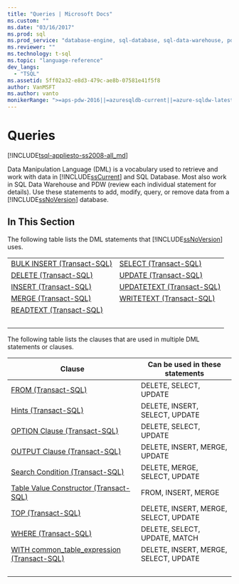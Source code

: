```yaml
---
title: "Queries | Microsoft Docs"
ms.custom: ""
ms.date: "03/16/2017"
ms.prod: sql
ms.prod_service: "database-engine, sql-database, sql-data-warehouse, pdw"
ms.reviewer: ""
ms.technology: t-sql
ms.topic: "language-reference"
dev_langs: 
  - "TSQL"
ms.assetid: 5ff02a32-e8d3-479c-ae8b-07581e41f5f8
author: VanMSFT
ms.author: vanto
monikerRange: ">=aps-pdw-2016||=azuresqldb-current||=azure-sqldw-latest||>=sql-server-2016||=sqlallproducts-allversions||>=sql-server-linux-2017||=azuresqldb-mi-current"
---
```

# Queries

[!INCLUDE[tsql-appliesto-ss2008-all_md](../../includes/tsql-appliesto-ss2008-all-md.md)]

  Data Manipulation Language (DML) is a vocabulary used to retrieve and work with data in [!INCLUDE[ssCurrent](../../includes/sscurrent-md.md)] and SQL Database. Most also work in SQL Data Warehouse and PDW (review each individual statement for details). Use these statements to add, modify, query, or remove data from a [!INCLUDE[ssNoVersion](../../includes/ssnoversion-md.md)] database.  
  
## In This Section  
 The following table lists the DML statements that [!INCLUDE[ssNoVersion](../../includes/ssnoversion-md.md)] uses.  
  
|||  
|-|-|  
|[BULK INSERT &#40;Transact-SQL&#41;](../../t-sql/statements/bulk-insert-transact-sql.md)|[SELECT &#40;Transact-SQL&#41;](../../t-sql/queries/select-transact-sql.md)|  
|[DELETE &#40;Transact-SQL&#41;](../../t-sql/statements/delete-transact-sql.md)|[UPDATE &#40;Transact-SQL&#41;](../../t-sql/queries/update-transact-sql.md)|  
|[INSERT &#40;Transact-SQL&#41;](../../t-sql/statements/insert-transact-sql.md)|[UPDATETEXT &#40;Transact-SQL&#41;](../../t-sql/queries/updatetext-transact-sql.md)|  
|[MERGE &#40;Transact-SQL&#41;](../../t-sql/statements/merge-transact-sql.md)|[WRITETEXT &#40;Transact-SQL&#41;](../../t-sql/queries/writetext-transact-sql.md)|  
|[READTEXT &#40;Transact-SQL&#41;](../../t-sql/queries/readtext-transact-sql.md)| &nbsp; |  
| &nbsp; | &nbsp; |

 The following table lists the clauses that are used in multiple DML statements or clauses.  
  
|Clause|Can be used in these statements|  
|------------|-------------------------------------|  
|[FROM &#40;Transact-SQL&#41;](../../t-sql/queries/from-transact-sql.md)|DELETE, SELECT, UPDATE|  
|[Hints &#40;Transact-SQL&#41;](../../t-sql/queries/hints-transact-sql.md)|DELETE, INSERT, SELECT, UPDATE|  
|[OPTION Clause &#40;Transact-SQL&#41;](../../t-sql/queries/option-clause-transact-sql.md)|DELETE, SELECT, UPDATE|  
|[OUTPUT Clause &#40;Transact-SQL&#41;](../../t-sql/queries/output-clause-transact-sql.md)|DELETE, INSERT, MERGE, UPDATE|  
|[Search Condition &#40;Transact-SQL&#41;](../../t-sql/queries/search-condition-transact-sql.md)|DELETE, MERGE, SELECT, UPDATE|  
|[Table Value Constructor &#40;Transact-SQL&#41;](../../t-sql/queries/table-value-constructor-transact-sql.md)|FROM, INSERT, MERGE|  
|[TOP &#40;Transact-SQL&#41;](../../t-sql/queries/top-transact-sql.md)|DELETE, INSERT, MERGE, SELECT, UPDATE|  
|[WHERE &#40;Transact-SQL&#41;](../../t-sql/queries/where-transact-sql.md)|DELETE, SELECT, UPDATE, MATCH|  
|[WITH common_table_expression &#40;Transact-SQL&#41;](../../t-sql/queries/with-common-table-expression-transact-sql.md)|DELETE, INSERT, MERGE, SELECT, UPDATE|  
| &nbsp; | &nbsp; |
